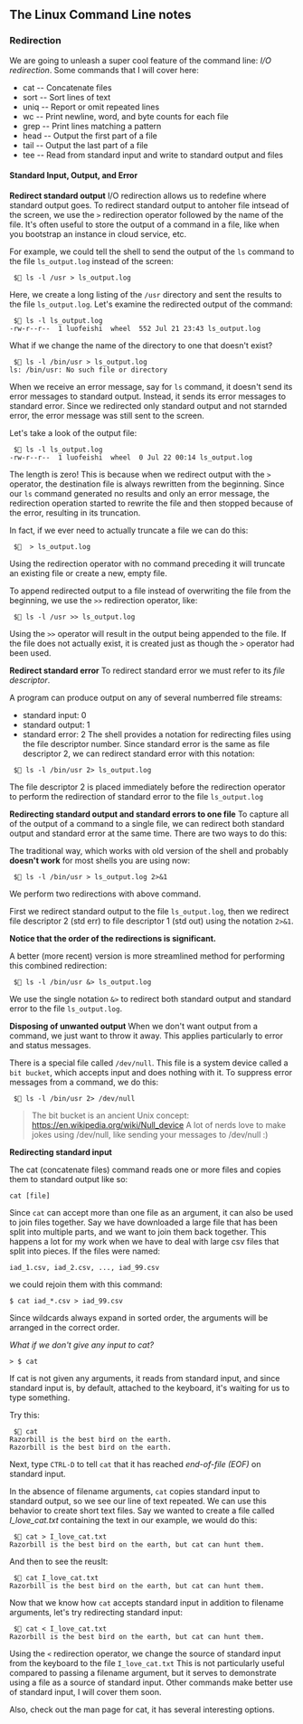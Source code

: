## The Linux Command Line notes

### Redirection

We are going to unleash a super cool feature of the command line: *I/O redirection*.
Some commands that I will cover here:
* cat -- Concatenate files
* sort -- Sort lines of text
* uniq -- Report or omit repeated lines
* wc -- Print newline, word, and byte counts for each file
* grep -- Print lines matching a pattern
* head -- Output the first part of a file
* tail -- Output the last part of a file
* tee -- Read from standard input and write to standard output and files

#### Standard Input, Output, and Error
**Redirect standard output**
I/O redirection allows us to redefine where standard output goes. To redirect standard output to antoher file intsead of
the screen, we use the `>` redirection operator followed by the name of the file. It's often useful to store the output
of a command in a file, like when you bootstrap an instance in cloud service, etc.

For example, we could tell the shell to send the output of the `ls` command to the file `ls_output.log` instead of the
screen:

```console
 $ ls -l /usr > ls_output.log
```

Here, we create a long listing of the `/usr` directory and sent the results to the file `ls_output.log`. Let's examine
the redirected output of the command:

```console
 $ ls -l ls_output.log
-rw-r--r--  1 luofeishi  wheel  552 Jul 21 23:43 ls_output.log
```

What if we change the name of the directory to one that doesn't exist?
```console
 $ ls -l /bin/usr > ls_output.log
ls: /bin/usr: No such file or directory
```

When we receive an error message, say for `ls` command, it doesn't send its error messages to standard output. Instead,
it sends its error messages to standard error. Since we redirected only standard output and not starnded error, the
error message was still sent to the screen.

Let's take a look of the output file:

```console
 $ ls -l ls_output.log
-rw-r--r--  1 luofeishi  wheel  0 Jul 22 00:14 ls_output.log
```

The length is zero! This is because when we redirect output with the `>` operator, the destination file is always
rewritten from the beginning. Since our `ls` command generated no results and only an error message, the redirection
operation started to rewrite the file and then stopped because of the error, resulting in its truncation.

In fact, if we ever need to actually truncate a file we can do this:

```console
 $  > ls_output.log
```

Using the redirection operator with no command preceding it will truncate an existing file or create a new, empty file.

To append redirected output to a file instead of overwriting the file from the beginning, we use the `>>` redirection
operator, like:

```console
 $ ls -l /usr >> ls_output.log
```

Using the `>>` operator will result in the output being appended to the file. If the file does not actually exist, it is
created just as though the `>` operator had been used.

**Redirect standard error**
To redirect standard error we must refer to its *file descriptor*. 

A program can produce output on any of several numberred file streams:
* standard input: 0
* standard output: 1
* standard error: 2
The shell provides a notation for redirecting files using the file descriptor number. Since standard error is the same
as file descriptor 2, we can redirect standard error with this notation:

```console
 $ ls -l /bin/usr 2> ls_output.log
```

The file descriptor 2 is placed immediately before the redirection operator to perform the redirection of standard error
to the file `ls_output.log`

**Redirecting standard output and standard errors to one file**
To capture all of the output of a command to  a single file, we can redirect both standard output and standard error at
the same time. There are two ways to do this:

The traditional way, which works with old version of the shell and probably **doesn't work** for most shells you are
using now:

```console
 $ ls -l /bin/usr > ls_output.log 2>&1
```

We perform two redirections with above command.

First we redirect standard output to the file `ls_output.log`, then we redirect file descriptor 2 (std err) to file
descriptor 1 (std out) using the notation `2>&1`.

**Notice that the order of the redirections is significant.**

A better (more recent) version is more streamlined method for performing this combined redirection:

```console
 $ ls -l /bin/usr &> ls_output.log
```

We use the single notation `&>` to redirect both standard output and standard error to the file `ls_output.log`.

**Disposing of unwanted output**
When we don't want output from a command, we just want to throw it away. This applies particularly to error and status
messages.

There is a special file called `/dev/null`. This file is a system device called a `bit bucket`, which accepts input and
does nothing with it. To suppress error messages from a command, we do this:

```console
 $ ls -l /bin/usr 2> /dev/null
```

>The bit bucket is an ancient Unix concept: https://en.wikipedia.org/wiki/Null_device A lot of nerds love to make jokes
>using /dev/null, like sending your messages to /dev/null :)

**Redirecting standard input**

The cat (concatenate files) command reads one or more files and copies them to standard output like so:

```console
cat [file]
```

Since `cat` can accept more than one file as an argument, it can also be used to join files together. Say we have
downloaded a large file that has been split into multiple parts, and we want to join them back together. This happens
a lot for my work when we have to deal with large csv files that split into pieces. If the files were named:

```
iad_1.csv, iad_2.csv, ..., iad_99.csv
```

we could rejoin them with this command:

```
$ cat iad_*.csv > iad_99.csv
```

Since wildcards always expand in sorted order, the arguments will be arranged in the correct order.

*What if we don't give any input to cat?*

```
> $ cat
```

If cat is not given any arguments, it reads from standard input, and since standard input is, by default, attached to
the keyboard, it's waiting for us to type something.

Try this:

```
 $ cat
Razorbill is the best bird on the earth.
Razorbill is the best bird on the earth.
```

Next, type `CTRL-D` to tell `cat` that it has reached *end-of-file (EOF)* on standard input.

In the absence of filename arguments, `cat` copies standard input to standard output, so we see our line of text
repeated. We can use this behavior to create short text files. Say we wanted to create a file called *I_love_cat.txt*
containing the text in our example, we would do this:

```
 $ cat > I_love_cat.txt
Razorbill is the best bird on the earth, but cat can hunt them.
```

And then to see the reuslt:

```
 $ cat I_love_cat.txt
Razorbill is the best bird on the earth, but cat can hunt them.
```

Now that we know how `cat` accepts standard input in addition to filename arguments, let's try redirecting standard
input:

```
 $ cat < I_love_cat.txt
Razorbill is the best bird on the earth, but cat can hunt them.
```

Using the `<` redirection operator, we change the source of standard input from the keyboard to the file
`I_love_cat.txt` This is not particularly useful compared to passing a filename argument, but it serves to demonstrate
using a file as a source of standard input. Other commands make better use of standard input, I will cover them soon.

Also, check out the man page for cat, it has several interesting options.

